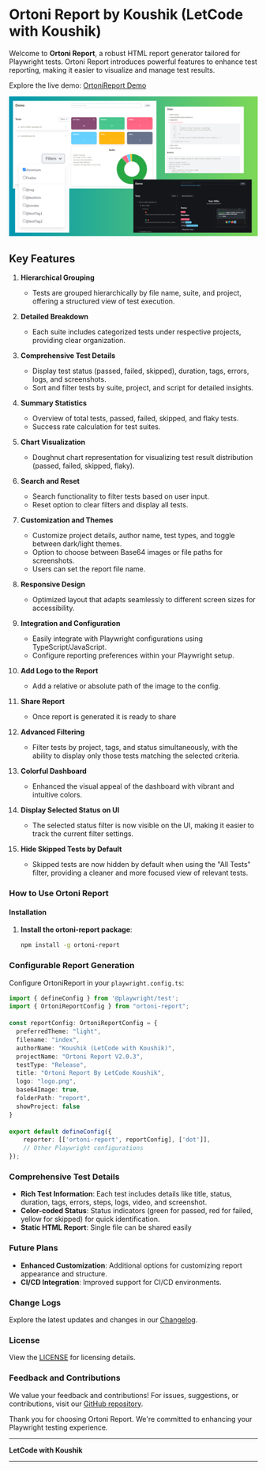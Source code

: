 # Ortoni Report by Koushik (LetCode with Koushik)

Welcome to **Ortoni Report**, a robust HTML report generator tailored for Playwright tests. Ortoni Report introduces powerful features to enhance test reporting, making it easier to visualize and manage test results.

Explore the live demo: [OrtoniReport Demo](https://ortoni.netlify.app/)

![Ortoni Report Preview](ortonireport.png)

## Key Features

1. **Hierarchical Grouping**
   - Tests are grouped hierarchically by file name, suite, and project, offering a structured view of test execution.

2. **Detailed Breakdown**
   - Each suite includes categorized tests under respective projects, providing clear organization.

3. **Comprehensive Test Details**
   - Display test status (passed, failed, skipped), duration, tags, errors, logs, and screenshots.
   - Sort and filter tests by suite, project, and script for detailed insights.

4. **Summary Statistics**
   - Overview of total tests, passed, failed, skipped, and flaky tests.
   - Success rate calculation for test suites.

5. **Chart Visualization**
   - Doughnut chart representation for visualizing test result distribution (passed, failed, skipped, flaky).

6. **Search and Reset**
   - Search functionality to filter tests based on user input.
   - Reset option to clear filters and display all tests.

7. **Customization and Themes**
   - Customize project details, author name, test types, and toggle between dark/light themes.
   - Option to choose between Base64 images or file paths for screenshots.
   - Users can set the report file name.

8. **Responsive Design**
   - Optimized layout that adapts seamlessly to different screen sizes for accessibility.

9. **Integration and Configuration**
   - Easily integrate with Playwright configurations using TypeScript/JavaScript.
   - Configure reporting preferences within your Playwright setup.

10. **Add Logo to the Report**
    - Add a relative or absolute path of the image to the config.

11. **Share Report**
    - Once report is generated it is ready to share

12. **Advanced Filtering**
    - Filter tests by project, tags, and status simultaneously, with the ability to display only those tests matching the selected criteria.

13. **Colorful Dashboard**
    - Enhanced the visual appeal of the dashboard with vibrant and intuitive colors.

14. **Display Selected Status on UI**
    - The selected status filter is now visible on the UI, making it easier to track the current filter settings.

15. **Hide Skipped Tests by Default**
    - Skipped tests are now hidden by default when using the "All Tests" filter, providing a cleaner and more focused view of relevant tests.

### How to Use Ortoni Report

#### Installation

1. **Install the ortoni-report package**:

    ```sh
    npm install -g ortoni-report
    ```

### Configurable Report Generation

Configure OrtoniReport in your `playwright.config.ts`:

```typescript
import { defineConfig } from '@playwright/test';
import { OrtoniReportConfig } from "ortoni-report";

const reportConfig: OrtoniReportConfig = {
  preferredTheme: "light",
  filename: "index",
  authorName: "Koushik (LetCode with Koushik)",
  projectName: "Ortoni Report V2.0.3",
  testType: "Release",
  title: "Ortoni Report By LetCode Koushik",
  logo: "logo.png",
  base64Image: true,
  folderPath: "report",
  showProject: false
}

export default defineConfig({
    reporter: [['ortoni-report', reportConfig], ['dot']],
    // Other Playwright configurations
});
```
### Comprehensive Test Details

- **Rich Test Information**: Each test includes details like title, status, duration, tags, errors, steps, logs, video, and screenshot.
- **Color-coded Status**: Status indicators (green for passed, red for failed, yellow for skipped) for quick identification.
- **Static HTML Report**: Single file can be shared easily

### Future Plans

- **Enhanced Customization**: Additional options for customizing report appearance and structure.
- **CI/CD Integration**: Improved support for CI/CD environments.

### Change Logs

Explore the latest updates and changes in our [Changelog](https://github.com/ortoniKC/ortoni-report/blob/main/changelog.md).

### License

View the [LICENSE](https://github.com/ortoniKC/ortoni-report/blob/main/LICENSE.md) for licensing details.

### Feedback and Contributions

We value your feedback and contributions! For issues, suggestions, or contributions, visit our [GitHub repository](https://github.com/ortoniKC/ortoni-report).

Thank you for choosing Ortoni Report. We're committed to enhancing your Playwright testing experience.

---

**LetCode with Koushik**

--- 